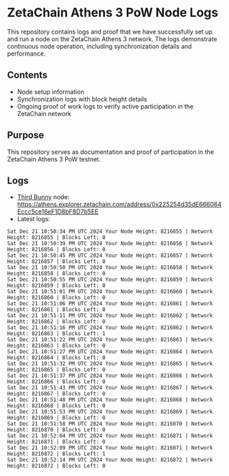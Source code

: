 # ZetaChain Athens 3 PoW Node Logs
This repository contains logs and proof that we have successfully set up and run a node on the ZetaChain Athens 3 network. The logs demonstrate continuous node operation, including synchronization details and performance.

## Contents
- Node setup information
- Synchronization logs with block height details
- Ongoing proof of work logs to verify active participation in the ZetaChain network

## Purpose
This repository serves as documentation and proof of participation in the ZetaChain Athens 3 PoW testnet.

## Logs

- [Third Bunny](https://thirdbunny.xyz/) node: https://athens.explorer.zetachain.com/address/0x225254d35dE666064Eccc5ce16eF1D8bF8D7b5EE
- Latest logs:
```
Sat Dec 21 10:50:34 PM UTC 2024 Your Node Height: 8216855 | Network Height: 8216855 | Blocks Left: 0
Sat Dec 21 10:50:39 PM UTC 2024 Your Node Height: 8216856 | Network Height: 8216856 | Blocks Left: 0
Sat Dec 21 10:50:45 PM UTC 2024 Your Node Height: 8216857 | Network Height: 8216857 | Blocks Left: 0
Sat Dec 21 10:50:50 PM UTC 2024 Your Node Height: 8216858 | Network Height: 8216858 | Blocks Left: 0
Sat Dec 21 10:50:55 PM UTC 2024 Your Node Height: 8216859 | Network Height: 8216859 | Blocks Left: 0
Sat Dec 21 10:51:01 PM UTC 2024 Your Node Height: 8216860 | Network Height: 8216860 | Blocks Left: 0
Sat Dec 21 10:51:06 PM UTC 2024 Your Node Height: 8216861 | Network Height: 8216861 | Blocks Left: 0
Sat Dec 21 10:51:11 PM UTC 2024 Your Node Height: 8216862 | Network Height: 8216862 | Blocks Left: 0
Sat Dec 21 10:51:16 PM UTC 2024 Your Node Height: 8216862 | Network Height: 8216863 | Blocks Left: 1
Sat Dec 21 10:51:22 PM UTC 2024 Your Node Height: 8216863 | Network Height: 8216863 | Blocks Left: 0
Sat Dec 21 10:51:27 PM UTC 2024 Your Node Height: 8216864 | Network Height: 8216864 | Blocks Left: 0
Sat Dec 21 10:51:32 PM UTC 2024 Your Node Height: 8216865 | Network Height: 8216865 | Blocks Left: 0
Sat Dec 21 10:51:37 PM UTC 2024 Your Node Height: 8216866 | Network Height: 8216866 | Blocks Left: 0
Sat Dec 21 10:51:43 PM UTC 2024 Your Node Height: 8216867 | Network Height: 8216867 | Blocks Left: 0
Sat Dec 21 10:51:48 PM UTC 2024 Your Node Height: 8216868 | Network Height: 8216868 | Blocks Left: 0
Sat Dec 21 10:51:53 PM UTC 2024 Your Node Height: 8216869 | Network Height: 8216869 | Blocks Left: 0
Sat Dec 21 10:51:58 PM UTC 2024 Your Node Height: 8216870 | Network Height: 8216870 | Blocks Left: 0
Sat Dec 21 10:52:04 PM UTC 2024 Your Node Height: 8216871 | Network Height: 8216871 | Blocks Left: 0
Sat Dec 21 10:52:09 PM UTC 2024 Your Node Height: 8216871 | Network Height: 8216872 | Blocks Left: 1
Sat Dec 21 10:52:14 PM UTC 2024 Your Node Height: 8216872 | Network Height: 8216872 | Blocks Left: 0
```

